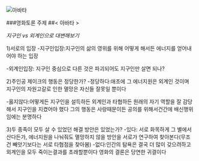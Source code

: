![아바타](http://movie.phinf.naver.net/20111223_127/1324621616267cN3KF_JPEG/movie_image.jpg)

###영화토론 주제
##< 아바타 >


*지구인 vs 외계인으로 대변해보기*

1)서로의 입장
-지구인입장:지구인의 삶의 영위를 위해 어떻게 해서든 에너지를 얻어내어야 하는 입장

-외계인입장: 지구인 중심으로 다른 것은 파괴되어도 지구인만 살면 되나?

2)주인공 제이크의 행동은 정당한가?
-정당하다:애초에 그 에너지원은 외계인 것이며 지구인의 자원고갈로 인한 멸망은 자신들 잘못일 뿐이다

-옳지않다:어떻게든 지구인을 설득하든 외계인과 타협하든 원래의 자기 역할을 잘 감당해서 지구인을 지켰어야 했다
그의 행동은 사랑때문이든 공의를 위해서건간에 배신행위임에는 분명하다

3)두 종족이 모두 살 수 있었던 해결 방안은 있었는가?
-있다: 서로 화목하게 그 별에서 산다든가, 에너지원을 나눠줘도 멸망하지 않을 방안을 서로가 연구하여 찾아본다(무조건 빼앗기보다는 서로 타협점을 찾아봄)
-없다:인간의 탐욕은 결국 더 많이 갖으려하고 외계인을 모두 죽이는결과를 초래할뿐이다
영화의 결론은 당연한 귀결이다
